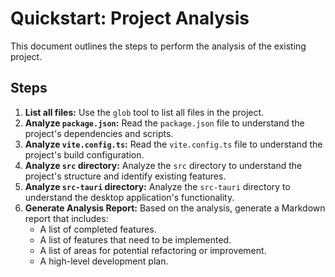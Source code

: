 # Quickstart: Project Analysis

This document outlines the steps to perform the analysis of the existing project.

## Steps

1.  **List all files:** Use the `glob` tool to list all files in the project.
2.  **Analyze `package.json`:** Read the `package.json` file to understand the project's dependencies and scripts.
3.  **Analyze `vite.config.ts`:** Read the `vite.config.ts` file to understand the project's build configuration.
4.  **Analyze `src` directory:** Analyze the `src` directory to understand the project's structure and identify existing features.
5.  **Analyze `src-tauri` directory:** Analyze the `src-tauri` directory to understand the desktop application's functionality.
6.  **Generate Analysis Report:** Based on the analysis, generate a Markdown report that includes:
    - A list of completed features.
    - A list of features that need to be implemented.
    - A list of areas for potential refactoring or improvement.
    - A high-level development plan.
